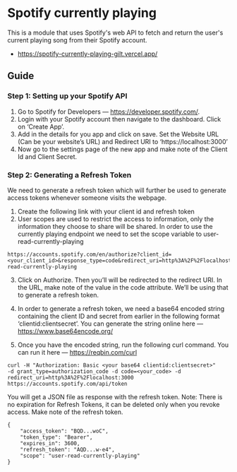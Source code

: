 # Spotify currently playing

This is a module that uses Spotify's web API to fetch and return the user's current playing song from their Spotify account.

- https://spotify-currently-playing-gilt.vercel.app/

## Guide

### Step 1: Setting up your Spotify API

1. Go to Spotify for Developers — https://developer.spotify.com/.
2. Login with your Spotify account then navigate to the dashboard. Click on ‘Create App’.
3. Add in the details for you app and click on save. Set the Website URL (Can be your website’s URL) and Redirect URI to ‘https://localhost:3000’
4. Now go to the settings page of the new app and make note of the Client Id and Client Secret.

### Step 2: Generating a Refresh Token

We need to generate a refresh token which will further be used to generate access tokens whenever someone visits the webpage.

1. Create the following link with your client id and refresh token
2. User scopes are used to restrict the access to information, only the information they choose to share will be shared. In order to use the currently playing endpoint we need to set the scope variable to user-read-currently-playing

```
https://accounts.spotify.com/en/authorize?client_id=<your_client_id>&response_type=code&redirect_uri=http%3A%2F%2Flocalhost:3000&scope=user-read-currently-playing
```

3. Click on Authorize. Then you’ll will be redirected to the redirect URI. In the URL, make note of the value in the code attribute. We’ll be using that to generate a refresh token.

4. In order to generate a refresh token, we need a base64 encoded string containing the client ID and secret from earlier in the following format ‘clientid:clientsecret’. You can generate the string online here — https://www.base64encode.org/

5. Once you have the encoded string, run the following curl command. You can run it here — https://reqbin.com/curl

```
curl -H "Authorization: Basic <your base64 clientid:clientsecret>"
-d grant_type=authorization_code -d code=<your_code> -d redirect_uri=http%3A%2F%2Flocalhost:3000 https://accounts.spotify.com/api/token
```

You will get a JSON file as response with the refresh token. Note: There is no expiration for Refresh Tokens, it can be deleted only when you revoke access. Make note of the refresh token.

```
{
    "access_token": "BQD...woC",
    "token_type": "Bearer",
    "expires_in": 3600,
    "refresh_token": "AQD...w-e4",
    "scope": "user-read-currently-playing"
}
```
